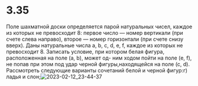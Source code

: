 # 3.35
 Поле шахматной доски определяется парой натуральных чисел, каждое из которых не превосходит 8: первое число — номер вертикали (при счете слева направо), второе — номер горизонтали (при счете снизу вверх). Даны натуральные числа a, b, c, d, e, f, каждое из которых не превосходит 8. Записать условие, при котором белая фигура, расположенная на поле (a, b), может од-
ним ходом пойти на поле (e, f), не попав при этом под удар черной фигуры,находящейся на поле (c, d). Рассмотреть следующие варианты сочетаний белой и черной фигур:г) ладья и слон;![2023-02-12_23-44-37](https://user-images.githubusercontent.com/113889063/218336081-73bbcd7a-a096-425f-bd53-1a747b9216e9.png)
